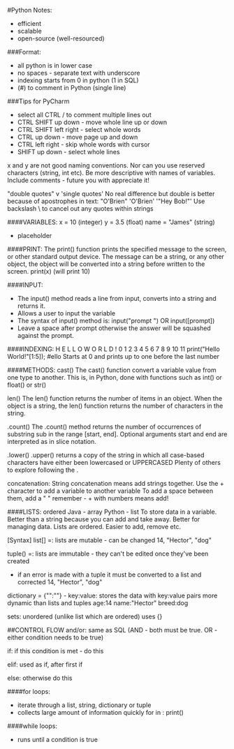 #Python Notes:
* efficient
* scalable
* open-source (well-resourced)

###Format:
* all python is in lower case
* no spaces - separate text with underscore
* indexing starts from 0 in python (1 in SQL)
* (#) to comment in Python (single line)

###Tips for PyCharm
* select all CTRL / to comment multiple lines out
* CTRL SHIFT up down - move whole line up or down
* CTRL SHIFT left right - select whole words
* CTRL up down - move page up and down
* CTRL left right - skip whole words with cursor
* SHIFT up down - select whole lines

x and y are not good naming conventions. Nor can you use reserved characters (string, int etc).
Be more descriptive with names of variables.
Include comments - future you with appreciate it!

"double quotes" v 'single quotes'
No real difference but double is better because of apostrophes in text:
"O'Brien"
'O\'Brien'
'\"Hey Bob!\"'
Use backslash \ to cancel out any quotes within strings

####VARIABLES:
x = 10 (integer)
y = 3.5 (float)
name = "James" (string)

* placeholder 

####PRINT:
The print() function prints the specified message to the screen, or other standard output device.
The message can be a string, or any other object, the object will be converted into a string before written to the screen.
print(x) (will print 10)

####INPUT:
* The input() method reads a line from input, converts into a string and returns it.
* Allows a user to input the variable
* The syntax of input() method is: input("prompt ") OR input([prompt])
* Leave a space after prompt otherwise the answer will be squashed against the prompt.

####INDEXING:
H E L L O   W O R L D  !
0 1 2 3 4 5 6 7 8 9 10 11
print("Hello World!"[1:5]); #ello
Starts at 0 and prints up to one before the last number


####METHODS:
cast()
The cast() function convert a variable value from one type to another.
This is, in Python, done with functions such as int() or float() or str()

len()
The len() function returns the number of items in an object.
When the object is a string, the len() function returns the number of characters in the string.

.count()
The .count() method returns the number of occurrences of substring sub in the range [start, end].
Optional arguments start and end are interpreted as in slice notation.

.lower()
.upper()
returns a copy of the string in which all case-based characters have either been lowercased
or UPPERCASED
Plenty of others to explore following the .

concatenation:
String concatenation means add strings together.
Use the + character to add a variable to another variable
To add a space between them, add a " "
remember - + with numbers means add!

####LISTS:
ordered
Java - array
Python - list
To store data in a variable. Better than a string because you can add and take away.
Better for managing data. Lists are ordered.
Easier to add, remove etc.

[Syntax]
list[] =:
lists are mutable - can be changed
14, "Hector", "dog"

tuple() =:
lists are immutable - they can't be edited once they've been created
* if an error is made with a tuple it must be converted to a list and corrected
14, "Hector", "dog"

dictionary = {"":""} - key:value:
stores the data with key:value pairs
more dynamic than lists and tuples
age:14
name:"Hector"
breed:dog

sets:
unordered (unlike list which are ordered)
uses {}


##CONTROL FLOW
and/or:
same as SQL (AND - both must be true. OR - either condition needs to be true)

if:
if this condition is met - do this

elif:
used as if, after first if

else:
otherwise do this

####for loops:
* iterate through a list, string, dictionary or tuple
* collects large amount of information quickly
for <variable> in <whatever you want to iterate through>:
    print(<variable>)
    
####while loops:
* runs until a condition is true


